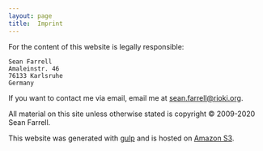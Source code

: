 ```yaml
---
layout: page
title:  Imprint
---
```

For the content of this website is legally responsible:

    Sean Farrell
    Amaleinstr. 46
    76133 Karlsruhe
    Germany
    
If you want to contact me via email, email me at [sean.farrell@rioki.org][6].

All material on this site unless otherwise stated is copyright 
&copy; 2009-2020 Sean Farrell. 

This website was generated with [gulp] and is hosted on [Amazon S3][7].

[gulp]: http://jekyllrb.com/
[6]: mailto:sean.farrell@rioki.org
[7]: https://aws.amazon.com/s3/
